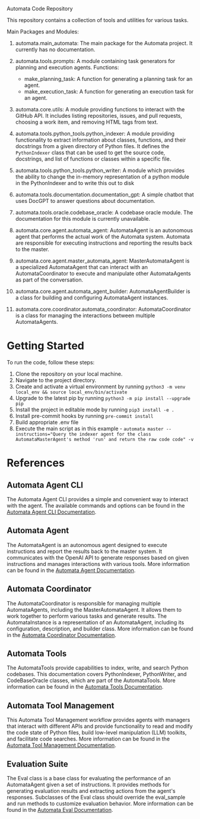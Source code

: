 Automata Code Repository

This repository contains a collection of tools and utilities for various tasks.

Main Packages and Modules:

1. automata.main_automata:
   The main package for the Automata project. It currently has no documentation.

2. automata.tools.prompts:
   A module containing task generators for planning and execution agents.
   Functions:

   - make_planning_task: A function for generating a planning task for an agent.
   - make_execution_task: A function for generating an execution task for an agent.

3. automata.core.utils:
   A module providing functions to interact with the GitHub API. It includes listing repositories, issues, and pull requests, choosing a work item, and removing HTML tags from text.

4. automata.tools.python_tools.python_indexer:
   A module providing functionality to extract information about classes, functions, and their docstrings from a given directory of Python files. It defines the `PythonIndexer` class that can be used to get the source code, docstrings, and list of functions or classes within a specific file.

5. automata.tools.python_tools.python_writer:
   A module which provides the ability to change the in-memory representation of a python module in the PythonIndexer and to
   write this out to disk

6. automata.tools.documentation.documentation_gpt:
   A simple chatbot that uses DocGPT to answer questions about documentation.

7. automata.tools.oracle.codebase_oracle:
   A codebase oracle module. The documentation for this module is currently unavailable.

8. automata.core.agent.automata_agent:
   AutomataAgent is an autonomous agent that performs the actual work of the Automata system. Automata are responsible for executing instructions and reporting the results back to the master.

9. automata.core.agent.master_automata_agent:
   MasterAutomataAgent is a specialized AutomataAgent that can interact with an AutomataCoordinator to execute and manipulate other AutomataAgents as part of the conversation.

10. automata.core.agent.automata_agent_builder:
    AutomataAgentBuilder is a class for building and configuring AutomataAgent instances.

11. automata.core.coordinator.automata_coordinator:
    AutomataCoordinator is a class for managing the interactions between multiple AutomataAgents.

# Getting Started

To run the code, follow these steps:

1. Clone the repository on your local machine.
2. Navigate to the project directory.
3. Create and activate a virtual environment by running `python3 -m venv local_env && source local_env/bin/activate`
4. Upgrade to the latest pip by running `python3 -m pip install --upgrade pip`
5. Install the project in editable mode by running `pip3 install -e .`
6. Install pre-commit hooks by running `pre-commit install`
7. Build appropriate .env file
8. Execute the main script as in this example - `automata master --instructions="Query the indexer agent for the class AutomataMasterAgent's method 'run' and return the raw code code" -v`

# References

## Automata Agent CLI

The Automata Agent CLI provides a simple and convenient way to interact with the agent. The available commands and options can be found in the [Automata Agent CLI Documentation](automata/cli/cli.md).

## Automata Agent

The AutomataAgent is an autonomous agent designed to execute instructions and report the results back to the master system. It communicates with the OpenAI API to generate responses based on given instructions and manages interactions with various tools. More information can be found in the [Automata Agent Documentation](automata/core/agent/agent.md).

## Automata Coordinator

The AutomataCoordinator is responsible for managing multiple AutomataAgents, including the MasterAutomataAgent. It allows them to work together to perform various tasks and generate results. The AutomataInstance is a representation of an AutomataAgent, including its configuration, description, and builder class. More information can be found in the [Automata Coordinator Documentation](automata/core/coordinator/coordinator.md).

## Automata Tools

The AutomataTools provide capabilities to index, write, and search Python codebases. This documentation covers PythonIndexer, PythonWriter, and CodeBaseOracle classes, which are part of the AutomataTools. More information can be found in the [Automata Tools Documentation](automata/tools/tools.md).

## Automata Tool Management

This Automata Tool Management workflow provides agents with managers that interact with different APIs and provide functionality to read and modify the code state of Python files, build low-level manipulation (LLM) toolkits, and facilitate code searches. More information can be found in the [Automata Tool Management Documentation](automata/tool_management/tool_management.md).

## Evaluation Suite

The Eval class is a base class for evaluating the performance of an AutomataAgent given a set of instructions. It provides methods for generating evaluation results and extracting actions from the agent's responses. Subclasses of the Eval class should override the eval_sample and run methods to customize evaluation behavior. More information can be found in the [Automata Eval Documentation](automata/evals/eval.md).
